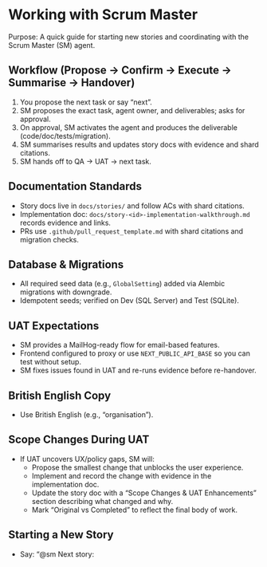 # Working with Scrum Master

Purpose: A quick guide for starting new stories and coordinating with the Scrum Master (SM) agent.

## Workflow (Propose → Confirm → Execute → Summarise → Handover)
1) You propose the next task or say “next”.
2) SM proposes the exact task, agent owner, and deliverables; asks for approval.
3) On approval, SM activates the agent and produces the deliverable (code/doc/tests/migration).
4) SM summarises results and updates story docs with evidence and shard citations.
5) SM hands off to QA → UAT → next task.

## Documentation Standards
- Story docs live in `docs/stories/` and follow ACs with shard citations.
- Implementation doc: `docs/story-<id>-implementation-walkthrough.md` records evidence and links.
- PRs use `.github/pull_request_template.md` with shard citations and migration checks.

## Database & Migrations
- All required seed data (e.g., `GlobalSetting`) added via Alembic migrations with downgrade.
- Idempotent seeds; verified on Dev (SQL Server) and Test (SQLite).

## UAT Expectations
- SM provides a MailHog-ready flow for email-based features.
- Frontend configured to proxy or use `NEXT_PUBLIC_API_BASE` so you can test without setup.
- SM fixes issues found in UAT and re-runs evidence before re-handover.

## British English Copy
- Use British English (e.g., “organisation”).

## Scope Changes During UAT
- If UAT uncovers UX/policy gaps, SM will:
  - Propose the smallest change that unblocks the user experience.
  - Implement and record the change with evidence in the implementation doc.
  - Update the story doc with a “Scope Changes & UAT Enhancements” section describing what changed and why.
  - Mark “Original vs Completed” to reflect the final body of work.

## Starting a New Story
- Say: “@sm Next story: <title>”.
- SM will: create/update story doc, propose Sprint tasks, and start with the smallest deliverable that unlocks UAT.
